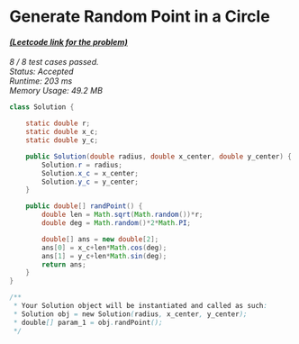 # **Generate Random Point in a Circle**

#### [_(Leetcode link for the problem)_](https://leetcode.com/problems/generate-random-point-in-a-circle/)

_8 / 8 test cases passed.  
Status: Accepted  
Runtime: 203 ms  
Memory Usage: 49.2 MB_

```java
class Solution {

    static double r;
    static double x_c;
    static double y_c;

    public Solution(double radius, double x_center, double y_center) {
        Solution.r = radius;
        Solution.x_c = x_center;
        Solution.y_c = y_center;
    }

    public double[] randPoint() {
        double len = Math.sqrt(Math.random())*r;
        double deg = Math.random()*2*Math.PI;

        double[] ans = new double[2];
        ans[0] = x_c+len*Math.cos(deg);
        ans[1] = y_c+len*Math.sin(deg);
        return ans;
    }
}

/**
 * Your Solution object will be instantiated and called as such:
 * Solution obj = new Solution(radius, x_center, y_center);
 * double[] param_1 = obj.randPoint();
 */
```
